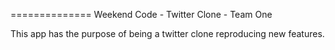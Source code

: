 ==============
Weekend Code - Twitter Clone - Team One

This app has the purpose of being a twitter clone reproducing new features.
